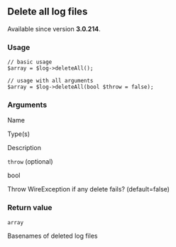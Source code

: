 Delete all log files
--------------------

Available since version **3.0.214**.

### Usage

    // basic usage
    $array = $log->deleteAll();
    
    // usage with all arguments
    $array = $log->deleteAll(bool $throw = false);

### Arguments

Name

Type(s)

Description

`throw` (optional)

bool

Throw WireException if any delete fails? (default=false)

### Return value

`array`

Basenames of deleted log files

